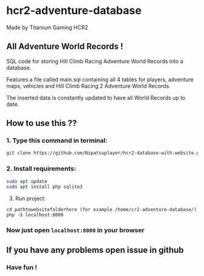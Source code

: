 # hcr2-adventure-database

Made by Titanium Gaming HCR2 

## All Adventure World Records !

SQL code for storing Hill Climb Racing Adventure World Records into a database.

Features a file called main.sql containing all 4 tables for players, adventure maps, vehicles and Hill Climb Racing 2 Adventure World Records. 

The inserted data is constantly updated to have all World Records up to date.

## How to use this ??

### 1. Type this command in terminal:
```bash
git clone https://github.com/Nipatsuplayer/hcr2-database-with-website.git
```
### 2. Install requirements:
```bash
sudo apt update
sudo apt install php sqlite3
```
3. Run project:
```
cd pathtowebsitefolderhere (for example /home/cr2-adventure-database/)
php -S localhost:8000
```
### Now just open `localhost:8000` in your browser

## If you have any problems open issue in github

### Have fun !